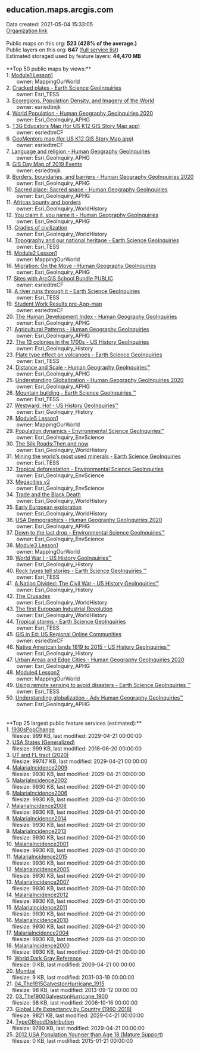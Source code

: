 <h2>education.maps.arcgis.com</h2> Data created: 2021-05-04 15:33:05 <br /><a target='new' href='https://education.maps.arcgis.com'>Organization link</a><br /><br />Public maps on this org: <b>523 (428% of the average.)</b><br />Public layers on this org: <b>647 </b>(<a target='new' href='https://services.arcgis.com/BG6nSlhZSAWtExvp/ArcGIS/rest/services'>full service list</a>)<br />Estimated storaged used by feature layers: <b>44,470 MB</b><br /><br />**Top 50 public maps by views:**<br />  1. <a target='new' href='https://www.arcgis.com/home/item.html?id=8bbb186907f5421682383f0cb90b6e7a'>Module1 Lesson1</a> <br />  &nbsp;&nbsp;&nbsp;&nbsp; &nbsp;&nbsp;owner: MappingOurWorld<br />  2. <a target='new' href='https://www.arcgis.com/home/item.html?id=2d07a4a00e3f49b09c96ac9b73d7e5f4'>Cracked plates - Earth Science GeoInquiries </a> <br />  &nbsp;&nbsp;&nbsp;&nbsp; &nbsp;&nbsp;owner: Esri_TESS<br />  3. <a target='new' href='https://www.arcgis.com/home/item.html?id=07820fa6b81e4b2b996c394bf76d63ea'>Ecoregions, Population Density, and Imagery of the World</a> <br />  &nbsp;&nbsp;&nbsp;&nbsp; &nbsp;&nbsp;owner: esriedtmjk<br />  4. <a target='new' href='https://www.arcgis.com/home/item.html?id=f899e111a098487180db38e180beb39b'>World Population - Human Geography GeoInquiries 2020</a> <br />  &nbsp;&nbsp;&nbsp;&nbsp; &nbsp;&nbsp;owner: Esri_GeoInquiry_APHG<br />  5. <a target='new' href='https://www.arcgis.com/home/item.html?id=c14398c046b54bbeba424ddae84a9a72'>T3G Educators Map (for US K12 GIS Story Map app)</a> <br />  &nbsp;&nbsp;&nbsp;&nbsp; &nbsp;&nbsp;owner: esriedtmCF<br />  6. <a target='new' href='https://www.arcgis.com/home/item.html?id=6f961b2ad7504ab28f33a522d6e92d73'>GeoMentors map (for US K12 GIS Story Map app)</a> <br />  &nbsp;&nbsp;&nbsp;&nbsp; &nbsp;&nbsp;owner: esriedtmCF<br />  7. <a target='new' href='https://www.arcgis.com/home/item.html?id=cbb3f933cf5f4b7f8bdbcea294fcdacc'>Language and religion  - Human Geography GeoInquiries </a> <br />  &nbsp;&nbsp;&nbsp;&nbsp; &nbsp;&nbsp;owner: Esri_GeoInquiry_APHG<br />  8. <a target='new' href='https://www.arcgis.com/home/item.html?id=f119c63ca7c84e9e967c62bf549cbfa7'>GIS Day Map of 2019 Events</a> <br />  &nbsp;&nbsp;&nbsp;&nbsp; &nbsp;&nbsp;owner: esriedtmjk<br />  9. <a target='new' href='https://www.arcgis.com/home/item.html?id=c55876b9a2ca486e88fb795a45a74162'>Borders, boundaries, and barriers  - Human Geography GeoInquiries 2020</a> <br />  &nbsp;&nbsp;&nbsp;&nbsp; &nbsp;&nbsp;owner: Esri_GeoInquiry_APHG<br />  10. <a target='new' href='https://www.arcgis.com/home/item.html?id=5a500f3f709c4ea08fd2e3d4dbdb810a'>Sacred place: Sacred space  - Human Geography GeoInquiries </a> <br />  &nbsp;&nbsp;&nbsp;&nbsp; &nbsp;&nbsp;owner: Esri_GeoInquiry_APHG<br />  11. <a target='new' href='https://www.arcgis.com/home/item.html?id=ddde2a7c3ada4d32808a915500e6694d'>Africas bounty and borders</a> <br />  &nbsp;&nbsp;&nbsp;&nbsp; &nbsp;&nbsp;owner: Esri_GeoInquiry_WorldHistory<br />  12. <a target='new' href='https://www.arcgis.com/home/item.html?id=e10d55e20f4943ae9e0d5c016c493c2b'>You claim it, you name it    - Human Geography GeoInquiries </a> <br />  &nbsp;&nbsp;&nbsp;&nbsp; &nbsp;&nbsp;owner: Esri_GeoInquiry_APHG<br />  13. <a target='new' href='https://www.arcgis.com/home/item.html?id=e326d4e5966f476786c9622995141ae3'>Cradles of civilization</a> <br />  &nbsp;&nbsp;&nbsp;&nbsp; &nbsp;&nbsp;owner: Esri_GeoInquiry_WorldHistory<br />  14. <a target='new' href='https://www.arcgis.com/home/item.html?id=78dfc2b49bfb424d8ed559ddb66211f8'>Topography and our national heritage - Earth Science GeoInquiries </a> <br />  &nbsp;&nbsp;&nbsp;&nbsp; &nbsp;&nbsp;owner: Esri_TESS<br />  15. <a target='new' href='https://www.arcgis.com/home/item.html?id=47bbca89d7b8451ebbcf952bd18172f6'>Module2 Lesson1</a> <br />  &nbsp;&nbsp;&nbsp;&nbsp; &nbsp;&nbsp;owner: MappingOurWorld<br />  16. <a target='new' href='https://www.arcgis.com/home/item.html?id=8ba390afd63a4096804ae1f321103b05'>Migration: On the Move   - Human Geography GeoInquiries </a> <br />  &nbsp;&nbsp;&nbsp;&nbsp; &nbsp;&nbsp;owner: Esri_GeoInquiry_APHG<br />  17. <a target='new' href='https://www.arcgis.com/home/item.html?id=628c4125726f4d9f92f98bb8c18b324b'>Sites with ArcGIS School Bundle PUBLIC</a> <br />  &nbsp;&nbsp;&nbsp;&nbsp; &nbsp;&nbsp;owner: esriedtmCF<br />  18. <a target='new' href='https://www.arcgis.com/home/item.html?id=0b758b822e924506aa1bd4678ac68120'>A river runs through it  - Earth Science GeoInquiries </a> <br />  &nbsp;&nbsp;&nbsp;&nbsp; &nbsp;&nbsp;owner: Esri_TESS<br />  19. <a target='new' href='https://www.arcgis.com/home/item.html?id=e7d3b4b781f240529637cc86075b144f'>Student Work Results pre-App-map</a> <br />  &nbsp;&nbsp;&nbsp;&nbsp; &nbsp;&nbsp;owner: esriedtmCF<br />  20. <a target='new' href='https://www.arcgis.com/home/item.html?id=9e70b7f72c0f415dbf0be6b08c628eb3'>The Human Development Index - Human Geography GeoInquiries</a> <br />  &nbsp;&nbsp;&nbsp;&nbsp; &nbsp;&nbsp;owner: Esri_GeoInquiry_APHG<br />  21. <a target='new' href='https://www.arcgis.com/home/item.html?id=715943d11cf1412696bedc0733d0c8ab'>Agricultural Patterns - Human Geography GeoInquiries</a> <br />  &nbsp;&nbsp;&nbsp;&nbsp; &nbsp;&nbsp;owner: Esri_GeoInquiry_APHG<br />  22. <a target='new' href='https://www.arcgis.com/home/item.html?id=0db427be590f4f0a9307482cb392f44d'>The 13 colonies in the 1700s - US History GeoInquiries</a> <br />  &nbsp;&nbsp;&nbsp;&nbsp; &nbsp;&nbsp;owner: Esri_GeoInquiry_History<br />  23. <a target='new' href='https://www.arcgis.com/home/item.html?id=140510ed00944ad596b8ebfde48c8a56'>Plate type effect on volcanoes  - Earth Science GeoInquiries </a> <br />  &nbsp;&nbsp;&nbsp;&nbsp; &nbsp;&nbsp;owner: Esri_TESS<br />  24. <a target='new' href='https://www.arcgis.com/home/item.html?id=353fb62cfabb4557865e688a4ac69678'>Distance and Scale - Human Geography GeoInquiries™</a> <br />  &nbsp;&nbsp;&nbsp;&nbsp; &nbsp;&nbsp;owner: Esri_GeoInquiry_APHG<br />  25. <a target='new' href='https://www.arcgis.com/home/item.html?id=18d152d2a4e94a0faf4bd19a4bf3ee76'>Understanding Globalization - Human Geography GeoInquiries 2020</a> <br />  &nbsp;&nbsp;&nbsp;&nbsp; &nbsp;&nbsp;owner: Esri_GeoInquiry_APHG<br />  26. <a target='new' href='https://www.arcgis.com/home/item.html?id=6cea0e0c450c4d22860336f8b4c64862'>Mountain building - Earth Science GeoInquiries ™</a> <br />  &nbsp;&nbsp;&nbsp;&nbsp; &nbsp;&nbsp;owner: Esri_TESS<br />  27. <a target='new' href='https://www.arcgis.com/home/item.html?id=4fa46bee2f0b44a8a24521d23aeceb18'>Westward, Ho!  - US History GeoInquiries™</a> <br />  &nbsp;&nbsp;&nbsp;&nbsp; &nbsp;&nbsp;owner: Esri_GeoInquiry_History<br />  28. <a target='new' href='https://www.arcgis.com/home/item.html?id=38bd2ee61fef42e3b22b1aecc33800cc'>Module5 Lesson1</a> <br />  &nbsp;&nbsp;&nbsp;&nbsp; &nbsp;&nbsp;owner: MappingOurWorld<br />  29. <a target='new' href='https://www.arcgis.com/home/item.html?id=c813649a1dae4ecbb7e6a51af015b0c9'>Population dynamics  - Environmental Science GeoInquiries™</a> <br />  &nbsp;&nbsp;&nbsp;&nbsp; &nbsp;&nbsp;owner: Esri_GeoInquiry_EnvScience<br />  30. <a target='new' href='https://www.arcgis.com/home/item.html?id=1628ed8796134bfdbeda184069cbe9ae'>The Silk Roads:Then and now </a> <br />  &nbsp;&nbsp;&nbsp;&nbsp; &nbsp;&nbsp;owner: Esri_GeoInquiry_WorldHistory<br />  31. <a target='new' href='https://www.arcgis.com/home/item.html?id=f728abfbfaff439dbc155a39ac27988e'>Mining the world’s most used minerals - Earth Science GeoInquiries </a> <br />  &nbsp;&nbsp;&nbsp;&nbsp; &nbsp;&nbsp;owner: Esri_TESS<br />  32. <a target='new' href='https://www.arcgis.com/home/item.html?id=da0653f60ebe4ee296ad06937bbabf27'>Tropical deforestation  - Environmental Science GeoInquiries</a> <br />  &nbsp;&nbsp;&nbsp;&nbsp; &nbsp;&nbsp;owner: Esri_GeoInquiry_EnvScience<br />  33. <a target='new' href='https://www.arcgis.com/home/item.html?id=2ebc04bbcdf143efbff126073e35d703'>Megacities v2</a> <br />  &nbsp;&nbsp;&nbsp;&nbsp; &nbsp;&nbsp;owner: Esri_GeoInquiry_EnvScience<br />  34. <a target='new' href='https://www.arcgis.com/home/item.html?id=92f77aee398c40d3b48b932e0f8f0bc9'>Trade and the Black Death</a> <br />  &nbsp;&nbsp;&nbsp;&nbsp; &nbsp;&nbsp;owner: Esri_GeoInquiry_WorldHistory<br />  35. <a target='new' href='https://www.arcgis.com/home/item.html?id=2590b2b6183c4007b163725859d7885e'>Early European exploration</a> <br />  &nbsp;&nbsp;&nbsp;&nbsp; &nbsp;&nbsp;owner: Esri_GeoInquiry_WorldHistory<br />  36. <a target='new' href='https://www.arcgis.com/home/item.html?id=570fdb49796243bd8a05fc6e1df4c417'>USA Demographics  - Human Geography GeoInquiries 2020</a> <br />  &nbsp;&nbsp;&nbsp;&nbsp; &nbsp;&nbsp;owner: Esri_GeoInquiry_APHG<br />  37. <a target='new' href='https://www.arcgis.com/home/item.html?id=d18524c0155b4c75894b54be04d858a1'>Down to the last drop - Environmental Science GeoInquiries™</a> <br />  &nbsp;&nbsp;&nbsp;&nbsp; &nbsp;&nbsp;owner: Esri_GeoInquiry_EnvScience<br />  38. <a target='new' href='https://www.arcgis.com/home/item.html?id=fc815e1d342045aaaf567a5dded9a94e'>Module3 Lesson1</a> <br />  &nbsp;&nbsp;&nbsp;&nbsp; &nbsp;&nbsp;owner: MappingOurWorld<br />  39. <a target='new' href='https://www.arcgis.com/home/item.html?id=69914743d657497990aafd3edaae1097'>World War I - US History GeoInquiries™</a> <br />  &nbsp;&nbsp;&nbsp;&nbsp; &nbsp;&nbsp;owner: Esri_GeoInquiry_History<br />  40. <a target='new' href='https://www.arcgis.com/home/item.html?id=4c349b6d96694c59940f37c99532f023'>Rock types tell stories - Earth Science GeoInquiries ™</a> <br />  &nbsp;&nbsp;&nbsp;&nbsp; &nbsp;&nbsp;owner: Esri_TESS<br />  41. <a target='new' href='https://www.arcgis.com/home/item.html?id=146f4953c81640fa8f6aa326acebd99c'>A Nation Divided: The Civil War  - US History GeoInquiries™</a> <br />  &nbsp;&nbsp;&nbsp;&nbsp; &nbsp;&nbsp;owner: Esri_GeoInquiry_History<br />  42. <a target='new' href='https://www.arcgis.com/home/item.html?id=962cb96725354ce5aade45acd82982f5'>The Crusades</a> <br />  &nbsp;&nbsp;&nbsp;&nbsp; &nbsp;&nbsp;owner: Esri_GeoInquiry_WorldHistory<br />  43. <a target='new' href='https://www.arcgis.com/home/item.html?id=605956032fed453685187df2f8883d6e'>The first European Industrial Revolution</a> <br />  &nbsp;&nbsp;&nbsp;&nbsp; &nbsp;&nbsp;owner: Esri_GeoInquiry_WorldHistory<br />  44. <a target='new' href='https://www.arcgis.com/home/item.html?id=882cadc198954579bc01b1a2baccfebe'>Tropical storms - Earth Science GeoInquiries </a> <br />  &nbsp;&nbsp;&nbsp;&nbsp; &nbsp;&nbsp;owner: Esri_TESS<br />  45. <a target='new' href='https://www.arcgis.com/home/item.html?id=a480275f82864dada82197146af80deb'>GIS in Ed: US Regional Online Communities</a> <br />  &nbsp;&nbsp;&nbsp;&nbsp; &nbsp;&nbsp;owner: esriedtmCF<br />  46. <a target='new' href='https://www.arcgis.com/home/item.html?id=129536bccc584e45bf33b3702f28af7a'>Native American lands 1819 to 2015 - US History GeoInquiries™</a> <br />  &nbsp;&nbsp;&nbsp;&nbsp; &nbsp;&nbsp;owner: Esri_GeoInquiry_History<br />  47. <a target='new' href='https://www.arcgis.com/home/item.html?id=cb54056f1a454cfba20f96d68464a185'>Urban Areas and Edge Cities  - Human Geography GeoInquiries 2020</a> <br />  &nbsp;&nbsp;&nbsp;&nbsp; &nbsp;&nbsp;owner: Esri_GeoInquiry_APHG<br />  48. <a target='new' href='https://www.arcgis.com/home/item.html?id=d7c167a8eba2429bb7fea9ab1699d0ac'>Module4 Lesson2</a> <br />  &nbsp;&nbsp;&nbsp;&nbsp; &nbsp;&nbsp;owner: MappingOurWorld<br />  49. <a target='new' href='https://www.arcgis.com/home/item.html?id=0ee186c87ce34543b656a625bf42f28f'>Using remote sensing to avoid disasters - Earth Science GeoInquiries ™</a> <br />  &nbsp;&nbsp;&nbsp;&nbsp; &nbsp;&nbsp;owner: Esri_TESS<br />  50. <a target='new' href='https://www.arcgis.com/home/item.html?id=e5032cfca7164618af56315910edfbbd'>Understanding globalization - Adv Human Geography GeoInquiries™</a> <br />  &nbsp;&nbsp;&nbsp;&nbsp; &nbsp;&nbsp;owner: Esri_GeoInquiry_APHG<br /><br /><br />**Top 25 largest public feature services (estimated):**<br /> 1. <a target='new' href='https://www.arcgis.com/home/item.html?id=4d34d269abfc4febb965635abb3e2f25'>1930sPopChange</a><br /> &nbsp;&nbsp;&nbsp;&nbsp;filesize: 999 KB, last modified: 2029-04-21 00:00:00<br /> 2. <a target='new' href='https://www.arcgis.com/home/item.html?id=99fd67933e754a1181cc755146be21ca'>USA States (Generalized)</a><br /> &nbsp;&nbsp;&nbsp;&nbsp;filesize: 999 KB, last modified: 2018-06-20 00:00:00<br /> 3. <a target='new' href='https://www.arcgis.com/home/item.html?id=b44fc660964e44d3871e1f03469bda2a'>UT and FL tract (2020)</a><br /> &nbsp;&nbsp;&nbsp;&nbsp;filesize: 99747 KB, last modified: 2029-04-21 00:00:00<br /> 4. <a target='new' href='https://www.arcgis.com/home/item.html?id=297e9523ffae49b483625aa972f6200b'>MalariaIncidence2009</a><br /> &nbsp;&nbsp;&nbsp;&nbsp;filesize: 9930 KB, last modified: 2029-04-21 00:00:00<br /> 5. <a target='new' href='https://www.arcgis.com/home/item.html?id=5259bcc269a449ed8b74899b2570e4bb'>MalariaIncidence2002</a><br /> &nbsp;&nbsp;&nbsp;&nbsp;filesize: 9930 KB, last modified: 2029-04-21 00:00:00<br /> 6. <a target='new' href='https://www.arcgis.com/home/item.html?id=e09d0975506347888ae285179de228e1'>MalariaIncidence2006</a><br /> &nbsp;&nbsp;&nbsp;&nbsp;filesize: 9930 KB, last modified: 2029-04-21 00:00:00<br /> 7. <a target='new' href='https://www.arcgis.com/home/item.html?id=f79c8ef0f50c45fa9801e4cbcee96476'>MalariaIncidence2008</a><br /> &nbsp;&nbsp;&nbsp;&nbsp;filesize: 9930 KB, last modified: 2029-04-21 00:00:00<br /> 8. <a target='new' href='https://www.arcgis.com/home/item.html?id=192c16d6ce6e4ed0b285dfdf972365d8'>MalariaIncidence2014</a><br /> &nbsp;&nbsp;&nbsp;&nbsp;filesize: 9930 KB, last modified: 2029-04-21 00:00:00<br /> 9. <a target='new' href='https://www.arcgis.com/home/item.html?id=e7b2e4b222a14b5b87ee667e3ae0db92'>MalariaIncidence2013</a><br /> &nbsp;&nbsp;&nbsp;&nbsp;filesize: 9930 KB, last modified: 2029-04-21 00:00:00<br /> 10. <a target='new' href='https://www.arcgis.com/home/item.html?id=f523e10d17b04e588679a1f6b4cc0a8c'>MalariaIncidence2001</a><br /> &nbsp;&nbsp;&nbsp;&nbsp;filesize: 9930 KB, last modified: 2029-04-21 00:00:00<br /> 11. <a target='new' href='https://www.arcgis.com/home/item.html?id=2ea6b27de4e94a30b310f3933e92a3ff'>MalariaIncidence2015</a><br /> &nbsp;&nbsp;&nbsp;&nbsp;filesize: 9930 KB, last modified: 2029-04-21 00:00:00<br /> 12. <a target='new' href='https://www.arcgis.com/home/item.html?id=eaffe58e2ca9442483e6b4d6ab93dc01'>MalariaIncidence2005</a><br /> &nbsp;&nbsp;&nbsp;&nbsp;filesize: 9930 KB, last modified: 2029-04-21 00:00:00<br /> 13. <a target='new' href='https://www.arcgis.com/home/item.html?id=caf94e92c216450cabbbe437f7240bba'>MalariaIncidence2007</a><br /> &nbsp;&nbsp;&nbsp;&nbsp;filesize: 9930 KB, last modified: 2029-04-21 00:00:00<br /> 14. <a target='new' href='https://www.arcgis.com/home/item.html?id=f8e8a0388ade446298c0cb1db871e67b'>MalariaIncidence2012</a><br /> &nbsp;&nbsp;&nbsp;&nbsp;filesize: 9930 KB, last modified: 2029-04-21 00:00:00<br /> 15. <a target='new' href='https://www.arcgis.com/home/item.html?id=fdc4717ce692469a9780b47c3f2c1ff0'>MalariaIncidence2011</a><br /> &nbsp;&nbsp;&nbsp;&nbsp;filesize: 9930 KB, last modified: 2029-04-21 00:00:00<br /> 16. <a target='new' href='https://www.arcgis.com/home/item.html?id=724ba43d9f5d43599b91fbb616a5bf2b'>MalariaIncidence2010</a><br /> &nbsp;&nbsp;&nbsp;&nbsp;filesize: 9930 KB, last modified: 2029-04-21 00:00:00<br /> 17. <a target='new' href='https://www.arcgis.com/home/item.html?id=b7e355f47b664976a503c539b3cc8536'>MalariaIncidence2004</a><br /> &nbsp;&nbsp;&nbsp;&nbsp;filesize: 9930 KB, last modified: 2029-04-21 00:00:00<br /> 18. <a target='new' href='https://www.arcgis.com/home/item.html?id=5aa525c0898642b9ac08696c3c8d2b3e'>MalariaIncidence2000</a><br /> &nbsp;&nbsp;&nbsp;&nbsp;filesize: 9930 KB, last modified: 2029-04-21 00:00:00<br /> 19. <a target='new' href='https://www.arcgis.com/home/item.html?id=233a6a2fe58e444296b30512e1bcbb42'>World Dark Gray Reference</a><br /> &nbsp;&nbsp;&nbsp;&nbsp;filesize: 0 KB, last modified: 2009-04-21 00:00:00<br /> 20. <a target='new' href='https://www.arcgis.com/home/item.html?id=21ce440bca6b4a44a50b9737fd10a120'>Mumbai</a><br /> &nbsp;&nbsp;&nbsp;&nbsp;filesize: 9 KB, last modified: 2031-03-19 00:00:00<br /> 21. <a target='new' href='https://www.arcgis.com/home/item.html?id=b4dbb11a41f94cebacd60e43cd9c4a7e'>04_The1915GalvestonHurricane_1915</a><br /> &nbsp;&nbsp;&nbsp;&nbsp;filesize: 98 KB, last modified: 2013-09-12 00:00:00<br /> 22. <a target='new' href='https://www.arcgis.com/home/item.html?id=71699a93a1f04be98aaac5a55e611570'>03_The1900GalvestonHurricane_1900</a><br /> &nbsp;&nbsp;&nbsp;&nbsp;filesize: 98 KB, last modified: 2006-10-16 00:00:00<br /> 23. <a target='new' href='https://www.arcgis.com/home/item.html?id=dee7af232e2b47ee811f8d5f81939426'>Global Life Expectancy by Country (1960-2018)</a><br /> &nbsp;&nbsp;&nbsp;&nbsp;filesize: 9821 KB, last modified: 2029-04-21 00:00:00<br /> 24. <a target='new' href='https://www.arcgis.com/home/item.html?id=ce8139e062634db1bfce6db01c279a2c'>TypeOBloodDistribution</a><br /> &nbsp;&nbsp;&nbsp;&nbsp;filesize: 9790 KB, last modified: 2029-04-21 00:00:00<br /> 25. <a target='new' href='https://www.arcgis.com/home/item.html?id=22bfec05fc944a37ae033fa783e8f03b'>2012 USA Population Younger than Age 18 (Mature Support)</a><br /> &nbsp;&nbsp;&nbsp;&nbsp;filesize: 0 KB, last modified: 2015-01-21 00:00:00<br />